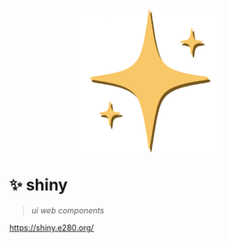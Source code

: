 
<div align="center"><img alt="" width="256" src="./assets/favicon.png"/></div>

# ✨ shiny
> *ui web components*

https://shiny.e280.org/

<br/><br/>

